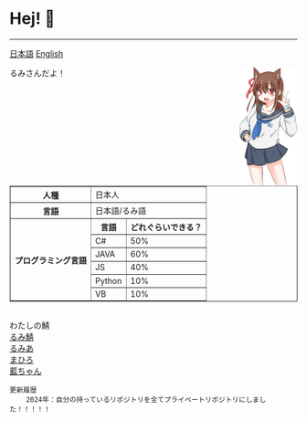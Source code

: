 # Hej! 👋
---
<A HREF="./README.md">日本語</A>
<A HREF="./README_ENG.md">English</A>

<IMG SRC="./ai.png" WIDTH="20%" ALT="藍ちゃん、これは私ではない" ALIGN="right">
<P ALIGN="left">
	るみさんだよ！
	<TABLE BORDER="1">
		<TR>
			<TH>人種</TH>
			<TD COLSPAN="2">日本人</TD>
		</TR>
		<TR>
			<TH>言語</TH>
			<TD COLSPAN="2">日本語/るみ語</TD>
		</TR>
		<!--プログラミング言語-->
		<TR>
			<TH ROWSPAN="7">プログラミング言語</TH>
			<TH>言語</TH>
			<TH>どれぐらいできる？</TH>
		</TR>
		<TR>
			<TD>C#</TD>
			<TD>50%</TD>
		</TR>
		<TR>
			<TD>JAVA</TD>
			<TD>60%</TD>
		</TR>
		<TR>
			<TD>JS</TD>
			<TD>40%</TD>
		</TR>
		<TR>
			<TD>Python</TD>
			<TD>10%</TD>
		</TR>
		<TR>
			<TD>VB</TD>
			<TD>10%</TD>
		</TR>
	</TABLE>
</P>
<P>
	<BR>
	わたしの鯖<BR>
	<A HREF="https://rumiserver.com">るみ鯖</A><BR>
	<A HREF="https://rumia.me">るみあ</A><BR>
	<A HREF="https://まひろ.net">まひろ</A><BR>
	<A HREF="https://ai-chan-fan-site.me">藍ちゃん</A><BR>


```
更新履歴
	2024年：自分の持っているリポジトリを全てプライベートリポジトリにしました！！！！！
```
</P>
